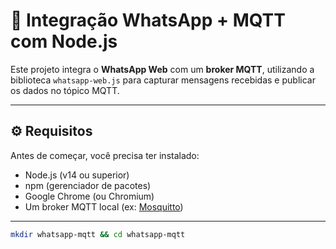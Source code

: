 # 📲 Integração WhatsApp + MQTT com Node.js

Este projeto integra o **WhatsApp Web** com um **broker MQTT**, utilizando a biblioteca `whatsapp-web.js` para capturar mensagens recebidas e publicar os dados no tópico MQTT.

---

## ⚙️ Requisitos

Antes de começar, você precisa ter instalado:

- Node.js (v14 ou superior)
- npm (gerenciador de pacotes)
- Google Chrome (ou Chromium)
- Um broker MQTT local (ex: [Mosquitto](https://mosquitto.org/))

---

```bash
mkdir whatsapp-mqtt && cd whatsapp-mqtt
